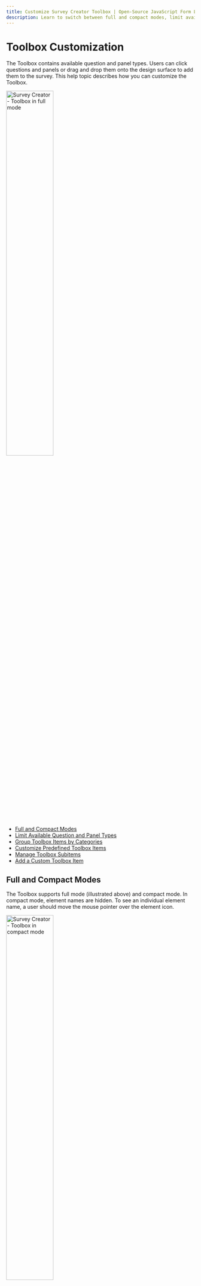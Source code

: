 ```yaml
---
title: Customize Survey Creator Toolbox | Open-Source JavaScript Form Libraries 
description: Learn to switch between full and compact modes, limit available question and panel types, group items by categories, customize predefined Toolbox items, and even add custom elements.
---
```


# Toolbox Customization

The Toolbox contains available question and panel types. Users can click questions and panels or drag and drop them onto the design surface to add them to the survey. This help topic describes how you can customize the Toolbox.

<img src="./images/survey-creator-toolbox-full.png" alt="Survey Creator - Toolbox in full mode" width="50%">

- [Full and Compact Modes](#full-and-compact-modes)
- [Limit Available Question and Panel Types](#limit-available-question-and-panel-types)
- [Group Toolbox Items by Categories](#group-toolbox-items-by-categories)
- [Customize Predefined Toolbox Items](#customize-predefined-toolbox-items)
- [Manage Toolbox Subitems](#manage-toolbox-subitems)
- [Add a Custom Toolbox Item](#add-a-custom-toolbox-item)

## Full and Compact Modes

The Toolbox supports full mode (illustrated above) and compact mode. In compact mode, element names are hidden. To see an individual element name, a user should move the mouse pointer over the element icon.

<img src="./images/survey-creator-toolbox-compact.png" alt="Survey Creator - Toolbox in compact mode" width="50%">

The Toolbox switches between the modes automatically based on available width. Specify the [`forceCompact`](https://surveyjs.io/Documentation/Survey-Creator?id=questiontoolbox#forceCompact) property if you want the Toolbox to always use a specific mode:

```js
// Compact mode
creator.toolbox.forceCompact = true;
// Full mode
creator.toolbox.forceCompact = false;
```

You can also use the [`isCompact`](https://surveyjs.io/Documentation/Survey-Creator?id=questiontoolbox#isCompact) property to find out whether the Toolbox is currently in compact mode:

```js
console.log(creator.toolbox.isCompact);
```

[View Demo](https://surveyjs.io/Examples/Survey-Creator?id=toolboxcustomization (linkStyle))

## Limit Available Question and Panel Types

All available question and panel types are listed in the [`getType()`](https://surveyjs.io/Documentation/Library?id=Question#getType) method description. If you need to show only a part of these types, specify them in the Survey Creator's [`questionTypes`](https://surveyjs.io/survey-creator/documentation/api-reference/icreatoroptions#questionTypes) array:

```js
const creatorOptions = {
    questionTypes: ["text", "checkbox", "radiogroup", "dropdown"]
};

const creator = new SurveyCreator.SurveyCreator(creatorOptions);

// In React:
import { SurveyCreator } from "survey-creator-react";
const creator = new SurveyCreator(creatorOptions);
// In other modular applications:
import { SurveyCreatorModel } from "survey-creator-core";
const creator = new SurveyCreatorModel(creatorOptions);
```

[View Demo](https://surveyjs.io/Examples/Survey-Creator?id=toolboxcustomization (linkStyle))

## Group Toolbox Items by Categories

> The compact Toolbox does not display categories.

To group Toolbox items, call the [`changeCategories()`](https://surveyjs.io/Documentation/Survey-Creator?id=questiontoolbox#changeCategories) method. It accepts an array of objects with the following fields:

- `name`        
The name of the item that should be grouped. Refer to the [`getType()`](https://surveyjs.io/Documentation/Library?id=Question#getType) method description for a list of accepted values.

- `category`      
A category for this item.

The following code places the [Panel](https://surveyjs.io/Documentation/Library?id=panelmodel) and [Panel Dynamic](https://surveyjs.io/Documentation/Library?id=questionpaneldynamicmodel) types into the Panels category and the [Matrix](https://surveyjs.io/Documentation/Library?id=questionmatrixmodel), [Matrix Dropdown](https://surveyjs.io/Documentation/Library?id=questionmatrixdropdownmodel), and [Matrix Dynamic](https://surveyjs.io/Documentation/Library?id=questionmatrixdynamicmodel) types into the Matrixes category:

```js
creator.toolbox.changeCategories([
    { name: "panel", category: "Panels" }, 
    { name: "paneldynamic", category: "Panels" }, 
    { name: "matrix", category: "Matrixes" },
    { name: "matrixdropdown", category: "Matrixes" },
    { name: "matrixdynamic", category: "Matrixes" }
]);
```

[View Demo](https://surveyjs.io/Examples/Survey-Creator?id=toolboxcategories (linkStyle))

Ungrouped items fall into the General category. You can use [localization capabilities](https://surveyjs.io/Documentation/Survey-Creator?id=localization#localize-survey-creator-ui) to change its caption. If your application does not employ modules, use the following code:

```html
<script src="https://unpkg.com/survey-creator-core/survey-creator-core.i18n.min.js"></script>
```

```js
const translations = SurveyCreator.editorLocalization.getLocale("");
translations.toolboxCategories["general"] = "Common";
```

In modular applications, use the code below:

```js
import "survey-creator-core/survey-creator-core.i18n";
import { editorLocalization } from "survey-creator-core";
const translations = editorLocalization.getLocale("");
translations.toolboxCategories["general"] = "Common";
```

The following properties control the behavior of categories:

- [`allowExpandMultipleCategories`](https://surveyjs.io/Documentation/Survey-Creator?id=questiontoolbox#allowExpandMultipleCategories)     
Allows more than one category to be in an expanded state. If this property is `false`, when a user expands a category, other categories collapse.

- [`keepAllCategoriesExpanded`](https://surveyjs.io/Documentation/Survey-Creator?id=questiontoolbox#keepAllCategoriesExpanded)       
Expands all categories. Users cannot collapse them.

```js
creator.toolbox.allowExpandMultipleCategories = true;
creator.toolbox.keepAllCategoriesExpanded = false;
```

## Customize Predefined Toolbox Items

To customize a predefined Toolbox item, pass its [type](https://surveyjs.io/Documentation/Library?id=Question#getType) as an argument to the [`getItemByName(itemName)`](https://surveyjs.io/Documentation/Survey-Creator?id=questiontoolbox#getItemByName) method. This method returns the item's configuration object. Change the [properties of this object](https://surveyjs.io/Documentation/Survey-Creator?id=iquestiontoolboxitem) to customize the Toolbox item. For example, the following code uses the [`json`](https://surveyjs.io/Documentation/Survey-Creator?id=iquestiontoolboxitem#json) property to override predefined [choices](https://surveyjs.io/Documentation/Library?id=questiondropdownmodel#choices) for a [Dropdown](https://surveyjs.io/Documentation/Library?id=questiondropdownmodel) question:

```js
creator.toolbox
  .getItemByName("dropdown")
  .json
  .choices = [
    { text: "Option 1", value: 1 },
    { text: "Option 2", value: 2 },
    { text: "Option 3", value: 3 }
  ];
```

[View Demo](https://surveyjs.io/Examples/Survey-Creator?id=toolboxcustomization (linkStyle))

## Manage Toolbox Subitems

Toolbox items can have nested items, or "subitems". They appear when users hover over a toolbox item. Subitems help you create more specific configurations of a broader survey element type and group them. For example, the Single-Line Input toolbox item includes a number of subitems that create [Single-Line Input](https://surveyjs.io/form-library/documentation/api-reference/text-entry-question-model) questions with different [`inputType`](https://surveyjs.io/form-library/documentation/api-reference/text-entry-question-model#inputType) property values.

<img src="./images/toolbox-subitems.png" alt="Survey Creator: Toolbox subitems" width="953" height="690">

### Create Subitems

To create a custom subitem, pass its [configuration object](/survey-creator/documentation/api-reference/iquestiontoolboxitem) to the [`addSubitem(subitem, index)`](/survey-creator/documentation/api-reference/questiontoolboxitem#addSubitem) method. Call this method on a toolbox item instance to which you want to add the subitem. For instance, the following code adds a "Limited to 280 characters" subitem to the Long Text toolbox item:

```js
import { SurveyCreatorModel } from "survey-creator-core";
const creatorOptions = { ... };
const creator = new SurveyCreatorModel(creatorOptions);

const longTextItem = creator.toolbox.getItemByName("comment");
longTextItem.addSubitem({
    name: "limitedLongText",
    title: "Limited to 280 characters",
    json: {
        type: "comment",
        maxLength: 280
    }
});
```

[View Demo](/survey-creator/examples/manage-toolbox-subitems/ (linkStyle))

### Customize Subitems

To customize a subitem, access it by calling the [`getSubitem(name)`](/survey-creator/documentation/api-reference/questiontoolboxitem#getSubitem) method on a parent toolbox item instance. After that, you can change the subitem properties listed in the [`QuestionToolboxItem`](/survey-creator/documentation/api-reference/questiontoolboxitem) API Reference section. For example, the following code shows how to add an input mask to the Phone Number subitem that belongs to the Single-Line Input toolbox item:

```js
const singleTextInputItem = creator.toolbox.getItemByName("text");
const telSubitem = singleTextInputItem.getSubitem("tel");
telSubitem.json["maskType"] = "pattern";
telSubitem.json["maskSettings"] = { "pattern": "+1(999)999-99-99" };
```

### Remove Subitems

If you want to remove a specific subitem, call the [`removeSubitem(subitem)`](/survey-creator/documentation/api-reference/questiontoolboxitem#removeSubitem) method on a toolbox item instance. You can also remove all subitems of a toolbox item by calling the [`clearSubitems()`](/survey-creator/documentation/api-reference/questiontoolboxitem#clearSubitems) method:

```js
// Remove the Labels subitem of the Rating Scale toolbox item
const ratingScaleItem = creator.toolbox.getItemByName("rating");
ratingScaleItem.removeSubitem("labels");

// Remove all subitems of the Single-Line Input toolbox item
const singleLineInputItem = creator.toolbox.getItemByName("text");
singleLineInputItem.clearSubitems();
```

If you want to completely deactivate the subitems feature, disable the Toolbox's [`showSubitems`](/survey-creator/documentation/api-reference/questiontoolbox#showSubitems) property:

```js
creator.toolbox.showSubitems = false;
```

## Add a Custom Toolbox Item

Since the Toolbox is meant to contain question and panel types, to add a new element, you need to create a custom question or panel type. Refer to the following help topics for detailed instructions:

- [Create Specialized Question Types](https://surveyjs.io/form-library/documentation/customize-question-types/create-specialized-question-types)
- [Create Composite Question Types](https://surveyjs.io/form-library/documentation/customize-question-types/create-composite-question-types)
- [Integrate Third-Party Angular Components](https://surveyjs.io/form-library/documentation/customize-question-types/third-party-component-integration-angular)
- [Integrate Third-Party React Components](https://surveyjs.io/form-library/documentation/customize-question-types/third-party-component-integration-react)
- [Integrate Third-Party Vue 3 Components](/form-library/documentation/customize-question-types/third-party-component-integration-vue)

<!--

WE HAVEN'T COME UP WITH A VERSION FOR REACT YET

    ### Integrate Third-Party Components as Question Editors

    Survey Creator supports integration with the following third-party components out of the box:

    %LIST%

    To enable the integration with one of these components, reference or import the [surveyjs-widgets](https://github.com/surveyjs/custom-widgets) library next to the third-party component sources:

    ```html
    <script src="https://unpkg.com/surveyjs-widgets/surveyjs-widgets.min.js"></script>
    ```

    ```js
    import "survey-creator-core/survey-creator-core.i18n";
    ```

    If you did not find the desired component in the list above, refer to the following help topic for instructions on how to integrate any third-party component into Survey Creator: [Create Custom Widget](https://surveyjs.io/Documentation/Survey-Creator?id=Create-Custom-Widget).
-->

<!--  

NEW SURVEY CREATOR DOESN'T HAVE THE ADD TO TOOLBOX ADORNER YET 

    ### Save User-Defined Elements in the Toolbox

    By default, there is a “Add to Toolbox” button on an element (question/panel) in the designer. Your end-user may customize question/panel as he/she wants, add it into toolbox and then drop it on another page.

    You may go even further and persist the current Toolbox state, so the user may use these custom toolbox items for building other surveys.

    Let’s talk here about available options that you have.

    By default, a user may add only 3 elements from the designer. If there are already 3 custom/copied elements on the Toolbox, then on adding a new one, the first added element will be removed. To change the number of copied elements your user may have, you must set this property to the value you need:
    ```js
    creator.toolbox.copiedItemMaxCount = 10;
    ```
    To disable the ability of adding an element from designer into toolbox you will have to use **onElementAllowOperations** event. Here is the example:

    ```js
    creator.onElementAllowOperations.add(function(sender, options){
        options.allowAddToToolbox = false;
    });
    ```
    If you want to persist the copied items on the Toolbox for your end-user for another session or another survey, then you must use the copiedJsonText properties:

    ```js
    var savedItems = creator.toolbox.copiedJsonText; //save into localstorage or your database
    //....
    //Restored savedItems from localstorage or your database.
    creator.toolbox.copiedJsonText = savedItems;
    ```
-->
